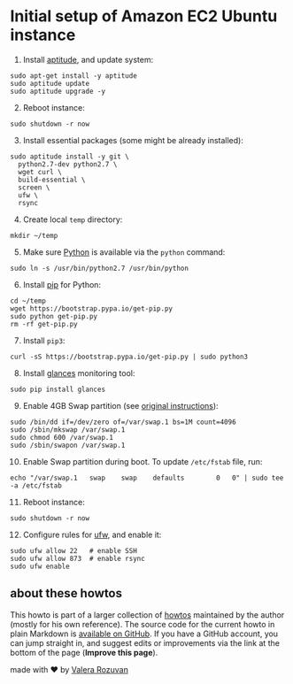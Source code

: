 # Initial setup of Amazon EC2 Ubuntu instance

1. Install [aptitude](https://wiki.debian.org/Aptitude), and update system:

```shell
sudo apt-get install -y aptitude
sudo aptitude update
sudo aptitude upgrade -y
```

2. Reboot instance:

```shell
sudo shutdown -r now
```

3. Install essential packages (some might be already installed):

```shell
sudo aptitude install -y git \
  python2.7-dev python2.7 \
  wget curl \
  build-essential \
  screen \
  ufw \
  rsync
```

4. Create local `temp` directory:

```shell
mkdir ~/temp
```

5. Make sure [Python](https://www.python.org/) is available via the `python` command:

```shell
sudo ln -s /usr/bin/python2.7 /usr/bin/python

```

6. Install [pip](https://pypi.python.org/pypi/pip) for Python:

```shell
cd ~/temp
wget https://bootstrap.pypa.io/get-pip.py
sudo python get-pip.py
rm -rf get-pip.py
```

7. Install `pip3`:

```shell
curl -sS https://bootstrap.pypa.io/get-pip.py | sudo python3
```

8. Install [glances](https://github.com/nicolargo/glances) monitoring tool:

```shell
sudo pip install glances
```

9. Enable 4GB Swap partition (see [original instructions](https://stackoverflow.com/questions/17173972/how-do-you-add-swap-to-an-ec2-instance)):

```shell
sudo /bin/dd if=/dev/zero of=/var/swap.1 bs=1M count=4096
sudo /sbin/mkswap /var/swap.1
sudo chmod 600 /var/swap.1
sudo /sbin/swapon /var/swap.1
```

10. Enable Swap partition during boot. To update `/etc/fstab` file, run:

```shell
echo "/var/swap.1   swap    swap    defaults        0   0" | sudo tee -a /etc/fstab
```

11. Reboot instance:

```shell
sudo shutdown -r now
```

12. Configure rules for [ufw](https://launchpad.net/ufw), and enable it:

```
sudo ufw allow 22   # enable SSH
sudo ufw allow 873  # enable rsync
sudo ufw enable
```

## about these howtos

This howto is part of a larger collection of [howtos](https://howtos.rozuvan.net/) maintained by the author (mostly for his own reference). The source code for the current howto in plain Markdown is [available on GitHub](https://github.com/valera-rozuvan/howtos/blob/main/docs/002-initial-setup-amazon-ec2-ubuntu-instance.md). If you have a GitHub account, you can jump straight in, and suggest edits or improvements via the link at the bottom of the page (**Improve this page**).

made with ❤ by [Valera Rozuvan](https://valera.rozuvan.net/)
